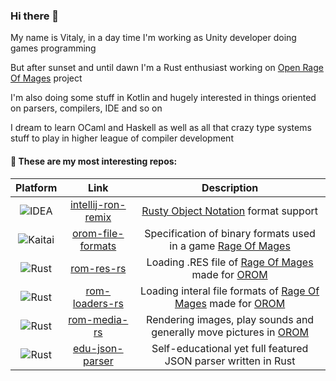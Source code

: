 ### Hi there 👋 
My name is Vitaly, in a day time I'm working as Unity developer doing games programming

But after sunset and until dawn I'm a Rust enthusiast working on [Open Rage Of Mages][OROM] project

I'm also doing some stuff in Kotlin and hugely interested in things oriented on parsers, compilers, IDE and so on

I dream to learn OCaml and Haskell as well as all that crazy type systems stuff to play in higher league of compiler development

#### 🔭 These are my most interesting repos:
| Platform                | Link                                       | Description                                                                          |
|:-----------------------:|:------------------------------------------:|:------------------------------------------------------------------------------------:|
| ![IDEA][intellij-idea]  | [intellij-ron-remix][intellij-ron-remix]   | [Rusty Object Notation][ron] format support                                          |
| ![Kaitai][Kaitai-badge] | [orom-file-formats][orom-file-formats]     | Specification of binary formats used in a game [Rage Of Mages][rage-of-mages]        |
| ![Rust][rust-lib]       | [rom-res-rs][rom-res-rs]                   | Loading .RES file of [Rage Of Mages][rage-of-mages] made for [OROM][OROM]            |
| ![Rust][rust-lib]       | [rom-loaders-rs][rom-loaders-rs]           | Loading interal file formats of [Rage Of Mages][rage-of-mages] made for [OROM][OROM] |
| ![Rust][rust-lib]       | [rom-media-rs][orom-file-formats]          | Rendering images, play sounds and generally move pictures in [OROM][OROM]            |
| ![Rust][rust-lib]       | [edu-json-parser][edu-json-parser]         | Self-educational yet full featured JSON parser written in Rust                       |

[intellij-ron-remix]: https://github.com/madwareru/intellij-ron-remix
[ron]: https://github.com/ron-rs/ron
[orom-file-formats]: https://github.com/madwareru/orom-file-formats
[rage-of-mages]: https://www.gog.com/game/rage_of_mages
[rom-res-rs]: https://github.com/madwareru/rom-res-rs
[rom-loaders-rs]: https://github.com/madwareru/rom-loaders-rs
[rom-media-rs]: https://github.com/madwareru/rom-media-rs
[OROM]: https://github.com/users/madwareru/projects/1
[edu-json-parser]: https://github.com/madwareru/edu-json-parser
[rust-lib]: https://img.shields.io/badge/Rust-library-grey?logo=rust&labelColor=202020
[intellij-idea]: https://img.shields.io/badge/Intellij_IDEA-plugin-grey?logo=intellij-idea&labelColor=202020
[Kaitai-badge]: https://img.shields.io/badge/Kaitai--Struct-spec-grey?labelColor=202020

<!--
**madwareru/madwareru** is a ✨ _special_ ✨ repository because its `README.md` (this file) appears on your GitHub profile.

Here are some ideas to get you started:

- 🔭 I’m currently working on ...
- 🌱 I’m currently learning ...
- 👯 I’m looking to collaborate on ...
- 🤔 I’m looking for help with ...
- 💬 Ask me about ...
- 📫 How to reach me: ...
- 😄 Pronouns: ...
- ⚡ Fun fact: ...
-->
